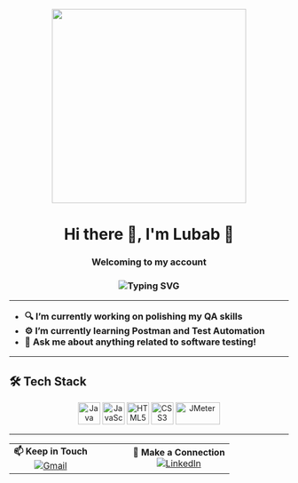 <p align="center">
  <img src="https://media1.giphy.com/media/v1.Y2lkPTc5MGI3NjExanQyeDRjdXRhbWdvaml5dmQzZGE4NG8zMW9zdzl1Nm4xMTZvMmppNiZlcD12MV9pbnRlcm5hbF9naWZfYnlfaWQmY3Q9Zw/WOwiryOPA0G6jhKqB0/giphy.gif" width="350"/>
</p>

<h1 align="center">Hi there 👋, I'm Lubab 💙 </h1>
<h3 align="center"> Welcoming to my account   <h3>

<p align="center">
  <img src="https://readme-typing-svg.herokuapp.com?center=true&vCenter=true&lines=QA+Engineer+in+progress...;HTML+%7C+CSS+%7C+JavaScript+Learner;Always+learning+new+things!" alt="Typing SVG" />
</p>

---

- 🔍 I’m currently working on polishing my QA skills
- ⚙️ I’m currently learning Postman and Test Automation
- 💬 Ask me about anything related to software testing!

---
## 🛠️ Tech Stack 

<p align="center">
  <img src="https://cdn.jsdelivr.net/gh/devicons/devicon/icons/java/java-original.svg" alt="Java" width="40" height="40" />
  <img src="https://cdn.jsdelivr.net/gh/devicons/devicon/icons/javascript/javascript-original.svg" alt="JavaScript" width="40" height="40" />
  <img src="https://cdn.jsdelivr.net/gh/devicons/devicon/icons/html5/html5-original.svg" alt="HTML5" width="40" height="40" />
  <img src="https://cdn.jsdelivr.net/gh/devicons/devicon/icons/css3/css3-original.svg" alt="CSS3" width="40" height="40" />
  <img src="https://jmeter.apache.org/images/jmeter.png" alt="JMeter" width="80" height="40" />
</p>

---

<table align="center" border="0">
  <tr>
    <td align="center">
      <strong>📫 Keep in Touch</strong><br/>
      <a href="https://mail.google.com/mail/?view=cm&fs=1&to=lubabalkhaldi@gmail.com" target="_blank" rel="noopener noreferrer">
        <img src="https://img.icons8.com/color/48/gmail-new.png" alt="Gmail" />
      </a>
    </td>
    <td style="width: 50px;"></td>
    <td align="center">
      <strong>🔗 Make a Connection</strong><br/>
      <a href="https://www.linkedin.com/in/lubab-alkhaldi/" target="_blank" rel="noopener noreferrer">
        <img src="https://img.icons8.com/ios-filled/48/0077B5/linkedin.png" alt="LinkedIn" />
      </a>
    </td>
  </tr>
</table>

